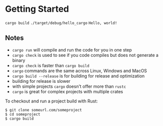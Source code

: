 # Getting Started

`cargo build`
`./target/debug/hello_cargo`
`Hello, world!`

## Notes

- `cargo run` will compile and run the code for you in one step
- `cargo check` is used to see if you code compiles but does not generate a binary
- `cargo check` is faster than `cargo build`
- `cargo` commands are the same across Linux, Windows and MacOS
- `cargo build --release` is for building for release and optimization
- building for release is slower
- with simple projects `cargo` doesn't offer more than `rustc`
- `cargo` is great for complex projects with multiple crates

To checkout and run a project build with Rust:

```
$ git clone someurl.com/someproject
$ cd someproject
$ cargo build
```